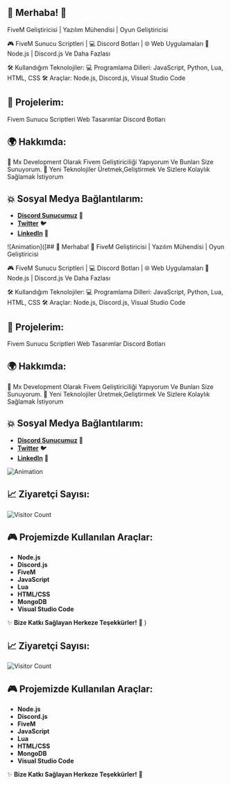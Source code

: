 ## 👋 Merhaba! 👾
FiveM Geliştiricisi | Yazılım Mühendisi | Oyun Geliştiricisi

🎮 FiveM Sunucu Scriptleri | 💻 Discord Botları | 🌐 Web Uygulamaları
🚀 Node.js | Discord.js Ve Daha Fazlası

🛠️ Kullandığım Teknolojiler:
💻 Programlama Dilleri: JavaScript, Python, Lua, HTML, CSS
🛠️ Araçlar: Node.js, Discord.js, Visual Studio Code

## 🚀 Projelerim:

Fivem Sunucu Scriptleri
Web Tasarımlar
Discord Botları

## 🌍 Hakkımda:

🚀 Mx Development Olarak Fivem Geliştiriciliği Yapıyorum Ve Bunları Size Sunuyorum.
🧠 Yeni Teknolojiler Üretmek,Geliştirmek Ve Sizlere Kolaylık Sağlamak İstiyorum

## 💥 **Sosyal Medya Bağlantılarım:**
- [**Discord Sunucumuz**](https://discord.gg/5FGvgD8Ckg) 🎉  
- [**Twitter**](https://twitter.com/mxdev) 🐦  
- [**LinkedIn**](https://linkedin.com/in/mxdev) 🔗

![Animation]([## 👋 Merhaba! 👾
FiveM Geliştiricisi | Yazılım Mühendisi | Oyun Geliştiricisi

🎮 FiveM Sunucu Scriptleri | 💻 Discord Botları | 🌐 Web Uygulamaları
🚀 Node.js | Discord.js Ve Daha Fazlası

🛠️ Kullandığım Teknolojiler:
💻 Programlama Dilleri: JavaScript, Python, Lua, HTML, CSS
🛠️ Araçlar: Node.js, Discord.js, Visual Studio Code

## 🚀 Projelerim:

Fivem Sunucu Scriptleri
Web Tasarımlar
Discord Botları

## 🌍 Hakkımda:

🚀 Mx Development Olarak Fivem Geliştiriciliği Yapıyorum Ve Bunları Size Sunuyorum.
🧠 Yeni Teknolojiler Üretmek,Geliştirmek Ve Sizlere Kolaylık Sağlamak İstiyorum

## 💥 **Sosyal Medya Bağlantılarım:**
- [**Discord Sunucumuz**](https://discord.gg/5FGvgD8Ckg) 🎉  
- [**Twitter**](https://twitter.com/mxdev) 🐦  
- [**LinkedIn**](https://linkedin.com/in/mxdev) 🔗

![Animation]([https://www.algoritmaornekleri.com/wp-content/uploads/2018/09/progrmalama-nedir-300x245.png)

## 📈 **Ziyaretçi Sayısı:**  
![Visitor Count](https://profile-counter.glitch.me/ArentuzaDevelopement/count.svg)


## 🎮 **Projemizde Kullanılan Araçlar:**
- **Node.js**
- **Discord.js**
- **FiveM**
- **JavaScript**
- **Lua**
- **HTML/CSS**
- **MongoDB**
- **Visual Studio Code**

✨ **Bize Katkı Sağlayan Herkeze Teşekkürler!** 🚀 
)

## 📈 **Ziyaretçi Sayısı:**  
![Visitor Count](https://profile-counter.glitch.me/ArentuzaDevelopement/count.svg)


## 🎮 **Projemizde Kullanılan Araçlar:**
- **Node.js**
- **Discord.js**
- **FiveM**
- **JavaScript**
- **Lua**
- **HTML/CSS**
- **MongoDB**
- **Visual Studio Code**

✨ **Bize Katkı Sağlayan Herkeze Teşekkürler!** 🚀 
